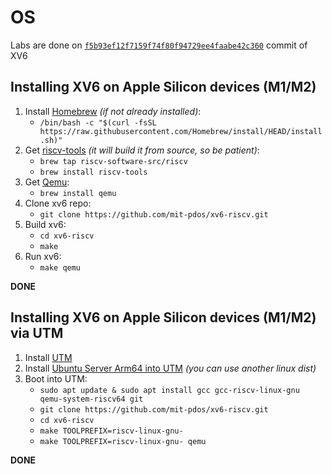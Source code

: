 # OS

Labs are done on [`f5b93ef12f7159f74f80f94729ee4faabe42c360`](https://github.com/mit-pdos/xv6-riscv/tree/f5b93ef12f7159f74f80f94729ee4faabe42c360) commit of XV6

## Installing XV6 on Apple Silicon devices (M1/M2)
1. Install [Homebrew](http://brew.sh/) *(if not already installed)*:
   - `/bin/bash -c "$(curl -fsSL https://raw.githubusercontent.com/Homebrew/install/HEAD/install.sh)"`
2. Get [riscv-tools](https://github.com/riscv-software-src/homebrew-riscv) *(it will build it from source, so be patient)*:
   - `brew tap riscv-software-src/riscv`
   - `brew install riscv-tools`
3. Get [Qemu](https://www.qemu.org/):
   - `brew install qemu`
4. Clone xv6 repo:
   - `git clone https://github.com/mit-pdos/xv6-riscv.git`
5. Build xv6:
    - `cd xv6-riscv`
    - `make`
6. Run xv6:
    - `make qemu`

**DONE**

## Installing XV6 on Apple Silicon devices (M1/M2) via UTM
1. Install [UTM](https://mac.getutm.app/)
2. Install [Ubuntu Server Arm64 into UTM](https://docs.getutm.app/guides/ubuntu/) *(you can use another linux dist)*
3. Boot into UTM:
   - `sudo apt update & sudo apt install gcc gcc-riscv-linux-gnu qemu-system-riscv64 git`
   - `git clone https://github.com/mit-pdos/xv6-riscv.git`
   - `cd xv6-riscv`
   - `make TOOLPREFIX=riscv-linux-gnu-`
   - `make TOOLPREFIX=riscv-linux-gnu- qemu`

**DONE**
